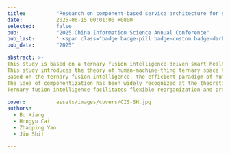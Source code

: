```yaml
---
title:          "Research on component-based service architecture for smart healthcare driven by ternary fusion intelligence"
date:           2025-06-15 00:01:00 +0800
selected:       false
pub:            "2025 China Information Science Annual Conference"
pub_last:       ' <span class="badge badge-pill badge-custom badge-dark">Journal</span>'
pub_date:       "2025"

abstract: >-
This study is based on a ternary fusion intelligence-driven smart healthcare service architecture, which clarifies the operating body, logic, and intrinsic modules.
This study introduces the theory of human-machine-thing ternary space to deconstruct the relevant subjects of smart healthcare services and analyze their bridging and fusion mechanisms. By dissecting the core modules and components of the service architecture, it integrates intelligent technologies to achieve the full-process transformation from data to knowledge.
Based on the ternary fusion intelligence, the efficient paradigm of human-computer collaboration is clarified, an efficient and intelligent healthcare service system is constructed, and the feasibility and effectiveness of the service process is verified and explained with the help of specific cases of healthcare organizations.
The idea of componentization has been widely recognized at the theoretical level, but its realization path in the specific practice of smart healthcare still faces challenges, especially the interaction mechanism between components, the dynamic splicing mode, and the scenario adaptability, which still need to be explored and refined.
Ternary fusion intelligence facilitates flexible reorganization and precise adaptation of service components to meet diverse healthcare needs.
 
cover:          assets/images/covers/CIS-SH.jpg
authors:
  - Bo Xiang
  - Hongyu Cai
  - Zhaoping Yan
  - Jin Shi†

---
```

